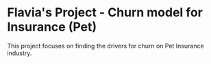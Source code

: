 # Flavia's Project - Churn model for Insurance (Pet)
This project focuses on finding the drivers for churn on Pet Insurance industry.
